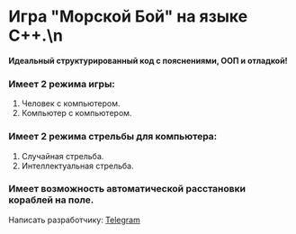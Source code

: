 # Игра "Морской Бой" на языке C++.\n
**Идеальный структурированный код с пояснениями, ООП и отладкой!**

### Имеет 2 режима игры:
1. Человек с компьютером.
2. Компьютер с компьютером.

### Имеет 2 режима стрельбы для компьютера:
1. Случайная стрельба.
2. Интеллектуальная стрельба.

### Имеет возможность автоматической расстановки кораблей на поле.

Написать разработчику: [Telegram](https://t.me/w1ckedside)
